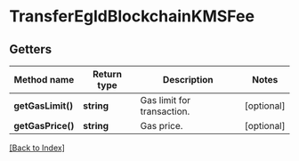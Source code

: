 # TransferEgldBlockchainKMSFee

## Getters

Method name | Return type | Description | Notes
------------ | ------------- | ------------- | -------------
**getGasLimit()** | **string** | Gas limit for transaction. | [optional]
**getGasPrice()** | **string** | Gas price. | [optional]

[[Back to Index]](../index.md)
